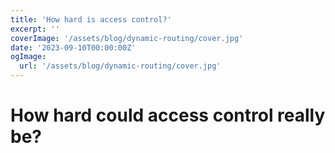 ```yaml
---
title: 'How hard is access control?'
excerpt: ''
coverImage: '/assets/blog/dynamic-routing/cover.jpg'
date: '2023-09-10T00:00:00Z'
ogImage:
  url: '/assets/blog/dynamic-routing/cover.jpg'
---
```


# How hard could access control really be?

